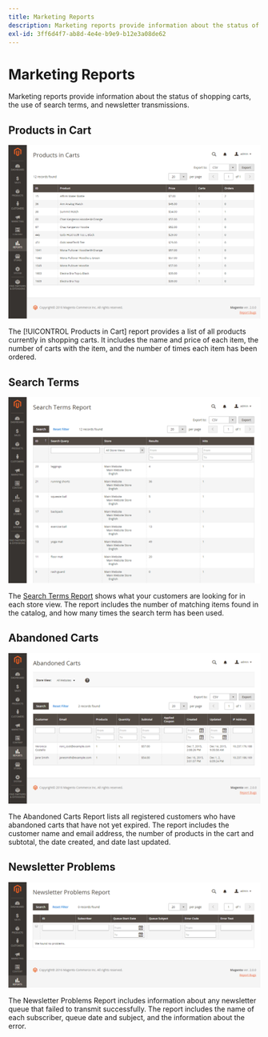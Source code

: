 ```yaml
---
title: Marketing Reports
description: Marketing reports provide information about the status of shopping carts, the use of search terms, and newsletter transmissions.
exl-id: 3ff6d4f7-ab8d-4e4e-b9e9-b12e3a08de62
---
```

# Marketing Reports

Marketing reports provide information about the status of shopping carts, the use of search terms, and newsletter transmissions.

## Products in Cart

![Products in Cart Report](./assets/products-in-cart.png)<!-- zoom -->

The [!UICONTROL Products in Cart] report provides a list of all products currently in shopping carts. It includes the name and price of each item, the number of carts with the item, and the number of times each item has been ordered.

## Search Terms

![Search Terms Report](./assets/search-terms.png)<!-- zoom -->

The [Search Terms Report](https://docs.magento.com/user-guide/marketing/search-terms-report.html) shows what your customers are looking for in each store view. The report includes the number of matching items found in the catalog, and how many times the search term has been used.

## Abandoned Carts

![Abandoned Carts Report](./assets/abandoned-carts.png)<!-- zoom -->

The Abandoned Carts Report lists all registered customers who have abandoned carts that have not yet expired. The report includes the customer name and email address, the number of products in the cart and subtotal, the date created, and date last updated.

## Newsletter Problems

![Newsletter Problems Report](./assets/newsletter-problems.png)<!-- zoom -->

The Newsletter Problems Report includes information about any newsletter queue that failed to transmit successfully. The report includes the name of each subscriber, queue date and subject, and the information about the error.
